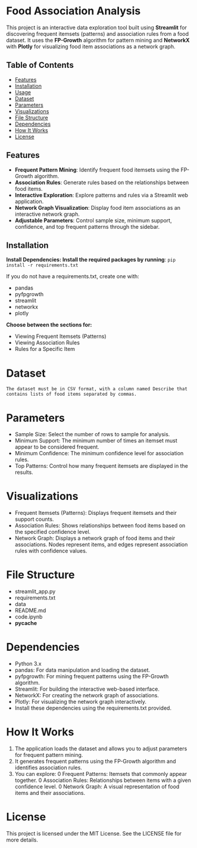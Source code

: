 # **Food Association Analysis**

This project is an interactive data exploration tool built using **Streamlit** for discovering frequent itemsets (patterns) and association rules from a food dataset. It uses the **FP-Growth** algorithm for pattern mining and **NetworkX** with **Plotly** for visualizing food item associations as a network graph.

## **Table of Contents**

- [Features](#features)
- [Installation](#installation)
- [Usage](#usage)
- [Dataset](#dataset)
- [Parameters](#parameters)
- [Visualizations](#visualizations)
- [File Structure](#file-structure)
- [Dependencies](#dependencies)
- [How It Works](#how-it-works)
- [License](#license)

## **Features**

- **Frequent Pattern Mining**: Identify frequent food itemsets using the FP-Growth algorithm.
- **Association Rules**: Generate rules based on the relationships between food items.
- **Interactive Exploration**: Explore patterns and rules via a Streamlit web application.
- **Network Graph Visualization**: Display food item associations as an interactive network graph.
- **Adjustable Parameters**: Control sample size, minimum support, confidence, and top frequent patterns through the sidebar.

## **Installation**

**Install Dependencies: Install the required packages by running**:
    ```pip install -r requirements.txt```

If you do not have a requirements.txt, create one with:
- pandas
- pyfpgrowth
- streamlit
- networkx
- plotly

**Choose between the sections for:**

- Viewing Frequent Itemsets (Patterns)
- Viewing Association Rules
- Rules for a Specific Item

# Dataset
```The dataset must be in CSV format, with a column named Describe that contains lists of food items separated by commas.```


# Parameters

- Sample Size: Select the number of rows to sample for analysis.
- Minimum Support: The minimum number of times an itemset must appear to be considered frequent.
- Minimum Confidence: The minimum confidence level for association rules.
- Top Patterns: Control how many frequent itemsets are displayed in the results.

# Visualizations
- Frequent Itemsets (Patterns): Displays frequent itemsets and their support counts.
- Association Rules: Shows relationships between food items based on the specified confidence level.
- Network Graph: Displays a network graph of food items and their associations. Nodes represent items, and edges represent association rules with confidence values.

# File Structure

- streamlit_app.py      
- requirements.txt      
- data                  
- README.md             
- code.ipynb
- __pycache__

# Dependencies

- Python 3.x
- pandas: For data manipulation and loading the dataset.
- pyfpgrowth: For mining frequent patterns using the FP-Growth algorithm.
- Streamlit: For building the interactive web-based interface.
- NetworkX: For creating the network graph of associations.
- Plotly: For visualizing the network graph interactively.
- Install these dependencies using the requirements.txt provided.

# How It Works
1. The application loads the dataset and allows you to adjust parameters for frequent pattern mining.
2. It generates frequent patterns using the FP-Growth algorithm and identifies association rules.
3. You can explore:
    0 Frequent Patterns: Itemsets that commonly appear together.
    0 Association Rules: Relationships between items with a given confidence level.
    0 Network Graph: A visual representation of food items and their associations.

# License
This project is licensed under the MIT License. See the LICENSE file for more details.
